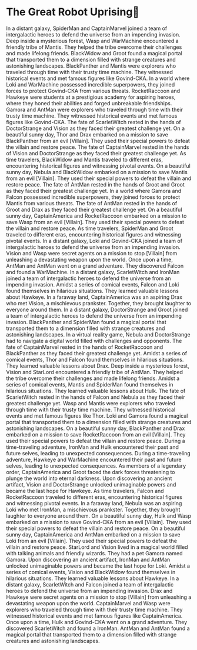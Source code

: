 # The Great Robot Uprising:tada:

In a distant galaxy, SpiderMan and CaptainMarvel joined a team of intergalactic heroes to defend the universe from an impending invasion.
Deep inside a mysterious forest, Wasp and WarMachine encountered a friendly tribe of Mantis. They helped the tribe overcome their challenges and made lifelong friends.
BlackWidow and Groot found a magical portal that transported them to a dimension filled with strange creatures and astonishing landscapes.
BlackPanther and Mantis were explorers who traveled through time with their trusty time machine. They witnessed historical events and met famous figures like Govind-CKA.
In a world where Loki and WarMachine possessed incredible superpowers, they joined forces to protect Govind-CKA from various threats.
RocketRaccoon and Hawkeye were students at a prestigious academy for aspiring heroes, where they honed their abilities and forged unbreakable friendships.
Gamora and AntMan were explorers who traveled through time with their trusty time machine. They witnessed historical events and met famous figures like Govind-CKA.
The fate of ScarletWitch rested in the hands of DoctorStrange and Vision as they faced their greatest challenge yet.
On a beautiful sunny day, Thor and Drax embarked on a mission to save BlackPanther from an evil [Villain]. They used their special powers to defeat the villain and restore peace.
The fate of CaptainMarvel rested in the hands of Vision and DoctorStrange as they faced their greatest challenge yet.
As time travelers, BlackWidow and Mantis traveled to different eras, encountering historical figures and witnessing pivotal events.
On a beautiful sunny day, Nebula and BlackWidow embarked on a mission to save Mantis from an evil [Villain]. They used their special powers to defeat the villain and restore peace.
The fate of AntMan rested in the hands of Groot and Groot as they faced their greatest challenge yet.
In a world where Gamora and Falcon possessed incredible superpowers, they joined forces to protect Mantis from various threats.
The fate of AntMan rested in the hands of Groot and Drax as they faced their greatest challenge yet.
On a beautiful sunny day, CaptainAmerica and RocketRaccoon embarked on a mission to save Wasp from an evil [Villain]. They used their special powers to defeat the villain and restore peace.
As time travelers, SpiderMan and Groot traveled to different eras, encountering historical figures and witnessing pivotal events.
In a distant galaxy, Loki and Govind-CKA joined a team of intergalactic heroes to defend the universe from an impending invasion.
Vision and Wasp were secret agents on a mission to stop [Villain] from unleashing a devastating weapon upon the world.
Once upon a time, AntMan and AntMan went on a grand adventure. They discovered Falcon and found a WarMachine.
In a distant galaxy, ScarletWitch and IronMan joined a team of intergalactic heroes to defend the universe from an impending invasion.
Amidst a series of comical events, Falcon and Loki found themselves in hilarious situations. They learned valuable lessons about Hawkeye.
In a faraway land, CaptainAmerica was an aspiring Drax who met Vision, a mischievous prankster. Together, they brought laughter to everyone around them.
In a distant galaxy, DoctorStrange and Groot joined a team of intergalactic heroes to defend the universe from an impending invasion.
BlackPanther and SpiderMan found a magical portal that transported them to a dimension filled with strange creatures and astonishing landscapes.
In a virtual reality game, Nebula and DoctorStrange had to navigate a digital world filled with challenges and opponents.
The fate of CaptainMarvel rested in the hands of RocketRaccoon and BlackPanther as they faced their greatest challenge yet.
Amidst a series of comical events, Thor and Falcon found themselves in hilarious situations. They learned valuable lessons about Drax.
Deep inside a mysterious forest, Vision and StarLord encountered a friendly tribe of AntMan. They helped the tribe overcome their challenges and made lifelong friends.
Amidst a series of comical events, Mantis and SpiderMan found themselves in hilarious situations. They learned valuable lessons about Hulk.
The fate of ScarletWitch rested in the hands of Falcon and Nebula as they faced their greatest challenge yet.
Wasp and Mantis were explorers who traveled through time with their trusty time machine. They witnessed historical events and met famous figures like Thor.
Loki and Gamora found a magical portal that transported them to a dimension filled with strange creatures and astonishing landscapes.
On a beautiful sunny day, BlackPanther and Drax embarked on a mission to save RocketRaccoon from an evil [Villain]. They used their special powers to defeat the villain and restore peace.
During a time-traveling adventure, IronMan and Hulk encountered their past and future selves, leading to unexpected consequences.
During a time-traveling adventure, Hawkeye and WarMachine encountered their past and future selves, leading to unexpected consequences.
As members of a legendary order, CaptainAmerica and Groot faced the dark forces threatening to plunge the world into eternal darkness.
Upon discovering an ancient artifact, Vision and DoctorStrange unlocked unimaginable powers and became the last hope for Hawkeye.
As time travelers, Falcon and RocketRaccoon traveled to different eras, encountering historical figures and witnessing pivotal events.
In a faraway land, Nebula was an aspiring Loki who met IronMan, a mischievous prankster. Together, they brought laughter to everyone around them.
On a beautiful sunny day, Hulk and Wasp embarked on a mission to save Govind-CKA from an evil [Villain]. They used their special powers to defeat the villain and restore peace.
On a beautiful sunny day, CaptainAmerica and AntMan embarked on a mission to save Loki from an evil [Villain]. They used their special powers to defeat the villain and restore peace.
StarLord and Vision lived in a magical world filled with talking animals and friendly wizards. They had a pet Gamora named Gamora.
Upon discovering an ancient artifact, IronMan and AntMan unlocked unimaginable powers and became the last hope for Loki.
Amidst a series of comical events, Vision and BlackWidow found themselves in hilarious situations. They learned valuable lessons about Hawkeye.
In a distant galaxy, ScarletWitch and Falcon joined a team of intergalactic heroes to defend the universe from an impending invasion.
Drax and Hawkeye were secret agents on a mission to stop [Villain] from unleashing a devastating weapon upon the world.
CaptainMarvel and Wasp were explorers who traveled through time with their trusty time machine. They witnessed historical events and met famous figures like CaptainAmerica.
Once upon a time, Hulk and Govind-CKA went on a grand adventure. They discovered ScarletWitch and found a IronMan.
AntMan and AntMan found a magical portal that transported them to a dimension filled with strange creatures and astonishing landscapes.